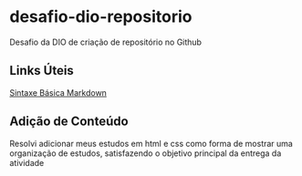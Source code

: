 # desafio-dio-repositorio

Desafio da DIO de criação de repositório no Github

## Links Úteis

[Sintaxe Básica Markdown](https://www.markdownguide.org/basic-syntax/)

## Adição de Conteúdo

Resolvi adicionar meus estudos em html e css como forma de mostrar uma organização de estudos, satisfazendo o objetivo principal da entrega da atividade
